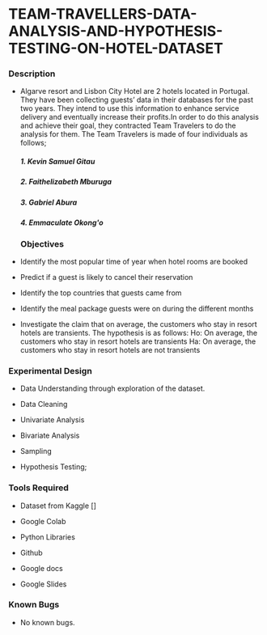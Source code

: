 # TEAM-TRAVELLERS-DATA-ANALYSIS-AND-HYPOTHESIS-TESTING-ON-HOTEL-DATASET

### Description

- Algarve resort and Lisbon City Hotel are 2 hotels located in Portugal. They have been collecting guests’ data in their databases for the past two years. They intend to use this information to enhance service delivery and eventually increase their profits.In order to do this analysis and achieve their goal, they contracted Team Travelers to do the analysis for them. The Team Travelers is made of four individuals as follows;
  ##### 1. Kevin Samuel Gitau
  ##### 2. Faithelizabeth Mburuga
  ##### 3. Gabriel Abura
  ##### 4. Emmaculate Okong'o
  
  
  ### Objectives

- Identify the most popular time of year when hotel rooms are booked
- Predict if a guest is likely to cancel their reservation
- Identify the top countries that guests came from
- Identify the meal package guests were on during the different months
- Investigate the claim that on average, the customers who stay in resort hotels are transients. The hypothesis is as follows:
              Ho: On average, the customers who stay in resort hotels are transients
              Ha: On average, the customers who stay in resort hotels are not transients

### Experimental Design

- Data Understanding through exploration of the dataset.

- Data Cleaning

- Univariate Analysis

- Bivariate Analysis

- Sampling

- Hypothesis Testing;
     
### Tools Required

- Dataset from Kaggle []

- Google Colab

- Python Libraries

- Github

- Google docs

- Google Slides

### Known Bugs

- No known bugs.


